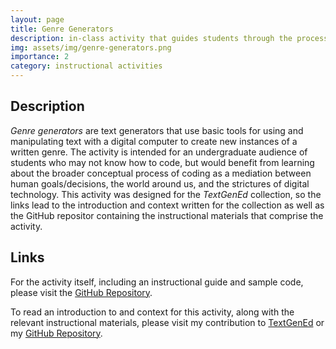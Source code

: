 ```yaml
---
layout: page
title: Genre Generators
description: in-class activity that guides students through the process of designing genre generators, which can help students understand the process of programming without having to actually code
img: assets/img/genre-generators.png
importance: 2
category: instructional activities
---
```

## Description
<p><em>Genre generators</em> are text generators that use basic tools for using and manipulating text with a digital computer to create new instances of a written genre. The activity is intended for an undergraduate audience of students who may not know how to code, but would benefit from learning about the broader conceptual process of coding as a mediation between human goals/decisions, the world around us, and the strictures of digital technology. This activity was designed for the <em>TextGenEd</em> collection, so the links lead to the introduction and context written for the collection as well as the GitHub repositor containing the instructional materials that comprise the activity.</p>

## Links
 <p>For the activity itself, including an instructional guide and sample code, please visit the <a href="https://github.com/addeldin/genre-generators">GitHub Repository</a>.</p>
  <p>To read an introduction to and context for this activity, along with the relevant instructional materials, please visit my contribution to <a href="https://wac.colostate.edu/repository/collections/textgened/rhetorical-engagements/genre-generators/">TextGenEd</a> or my <a href="https://github.com/addeldin/genre-generators">GitHub Repository</a>.</p>